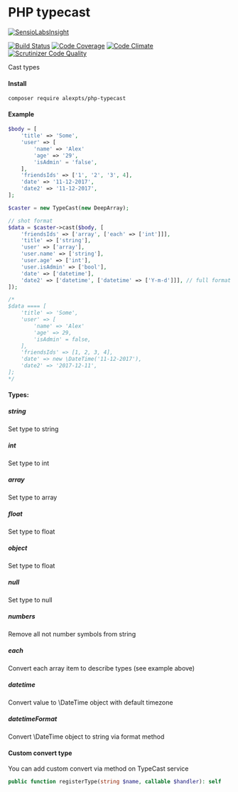 # PHP typecast

[![SensioLabsInsight](https://insight.sensiolabs.com/projects/6f827635-029d-44bb-9482-2487b7d4a39a/big.png)](https://insight.sensiolabs.com/projects/6f827635-029d-44bb-9482-2487b7d4a39a)

[![Build Status](https://travis-ci.org/alexpts/php-typecast.svg?branch=master)](https://travis-ci.org/alexpts/php-typecast)
[![Code Coverage](https://scrutinizer-ci.com/g/alexpts/php-typecast/badges/coverage.png?b=master)](https://scrutinizer-ci.com/g/alexpts/php-typecast/?branch=master)
[![Code Climate](https://codeclimate.com/github/alexpts/php-typecast/badges/gpa.svg)](https://codeclimate.com/github/alexpts/php-typecast)
[![Scrutinizer Code Quality](https://scrutinizer-ci.com/g/alexpts/php-typecast/badges/quality-score.png?b=master)](https://scrutinizer-ci.com/g/alexpts/php-typecast/?branch=master)

Cast types

#### Install
`composer require alexpts/php-typecast`

#### Example

```php
$body = [
    'title' => 'Some',
    'user' => [
        'name' => 'Alex'
        'age' => '29',
        'isAdmin' = 'false',
    ],
    'friendsIds' => ['1', '2', '3', 4],
    'date' => '11-12-2017',
    'date2' => '11-12-2017',
];

$caster = new TypeCast(new DeepArray);

// shot format
$data = $caster->cast($body, [
    'friendsIds' => ['array', ['each' => ['int']]],
    'title' => ['string'],
    'user' => ['array'],
    'user.name' => ['string'],
    'user.age' => ['int'],
    'user.isAdmin' => ['bool'],
    'date' => ['datetime'],
    'date2' => ['datetime', ['datetime' => ['Y-m-d']]], // full format
]);

/*
$data ==== [
    'title' => 'Some',
    'user' => [
        'name' => 'Alex'
        'age' => 29,
        'isAdmin' = false,
    ],
    'friendsIds' => [1, 2, 3, 4],
    'date' => new \DateTime('11-12-2017'),
    'date2' => '2017-12-11',
];
*/
```


#### Types:

##### string
Set type to string

##### int
Set type to int

##### array
Set type to array

##### float
Set type to float

##### object
Set type to float

##### null
Set type to null

##### numbers
Remove all not number symbols from string

##### each
Convert each array item to describe types (see example above)

##### datetime
Convert value to \DateTime object with default timezone

##### datetimeFormat
Convert \DateTime object to string via format method

#### Custom convert type
You can add custom convert via method on TypeCast service

```php
public function registerType(string $name, callable $handler): self
```
